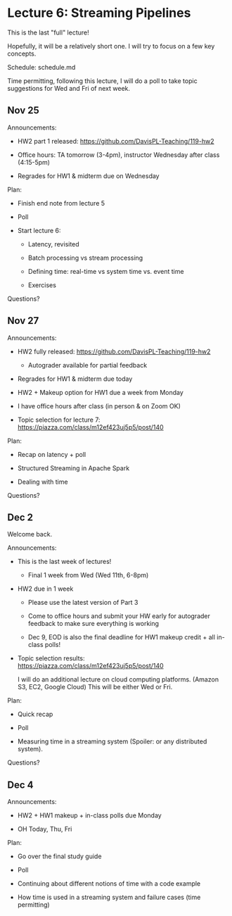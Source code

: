# Lecture 6: Streaming Pipelines

This is the last "full" lecture!

Hopefully, it will be a relatively short one.
I will try to focus on a few key concepts.

Schedule: schedule.md

Time permitting, following this lecture,
I will do a poll to take topic suggestions
for Wed and Fri of next week.

## Nov 25

Announcements:

- HW2 part 1 released:
  https://github.com/DavisPL-Teaching/119-hw2

- Office hours: TA tomorrow (3-4pm), instructor Wednesday after class (4:15-5pm)

- Regrades for HW1 & midterm due on Wednesday

Plan:

- Finish end note from lecture 5

- Poll

- Start lecture 6:

  + Latency, revisited

  + Batch processing vs stream processing

  + Defining time: real-time vs system time vs. event time

  + Exercises

Questions?

## Nov 27

Announcements:

- HW2 fully released:
  https://github.com/DavisPL-Teaching/119-hw2

  + Autograder available for partial feedback

- Regrades for HW1 & midterm due today

- HW2 + Makeup option for HW1 due a week from Monday

- I have office hours after class (in person & on Zoom OK)

- Topic selection for lecture 7:
  https://piazza.com/class/m12ef423uj5p5/post/140

Plan:

- Recap on latency + poll

- Structured Streaming in Apache Spark

- Dealing with time

Questions?

## Dec 2

Welcome back.

Announcements:

- This is the last week of lectures!

  + Final 1 week from Wed (Wed 11th, 6-8pm)

- HW2 due in 1 week

  + Please use the latest version of Part 3

  + Come to office hours and submit your HW early for autograder feedback to make sure everything is working

  + Dec 9, EOD is also the final deadline for HW1 makeup credit + all in-class polls!

- Topic selection results:
  https://piazza.com/class/m12ef423uj5p5/post/140

  I will do an additional lecture on cloud computing platforms.
  (Amazon S3, EC2, Google Cloud)
  This will be either Wed or Fri.

Plan:

- Quick recap

- Poll

- Measuring time in a streaming system
  (Spoiler: or any distributed system).

Questions?

## Dec 4

Announcements:

- HW2 + HW1 makeup + in-class polls due Monday

- OH Today, Thu, Fri

Plan:

- Go over the final study guide

- Poll

- Continuing about different notions of time with a code example

- How time is used in a streaming system and failure cases (time permitting)
